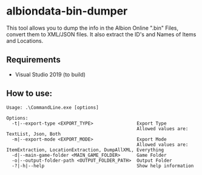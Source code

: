 # albiondata-bin-dumper
This tool allows you to dump the info in the Albion Online ".bin" Files, convert them to XML/JSON files. It also extract the ID's and Names of Items and Locations.

## Requirements
* Visual Studio 2019 (to build)

## How to use:
```
Usage: .\CommandLine.exe [options]

Options:
  -t|--export-type <EXPORT_TYPE>                Export Type
                                                Allowed values are: TextList, Json, Both
  -m|--export-mode <EXPORT_MODE>                Export Mode
                                                Allowed values are: ItemExtraction, LocationExtraction, DumpAllXML, Everything
  -d|--main-game-folder <MAIN_GAME_FOLDER>      Game Folder
  -o|--output-folder-path <OUTPUT_FOLDER_PATH>  Output Folder
  -?|-h|--help                                  Show help information
```
